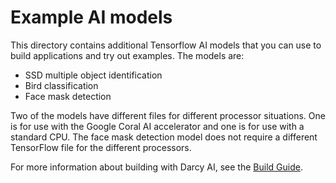 # Example AI models

This directory contains additional Tensorflow AI models that you can use to build applications and try out examples. The models are:

- SSD multiple object identification
- Bird classification
- Face mask detection

Two of the models have different files for different processor situations. One is for use with the Google Coral AI accelerator and one is for use with a standard CPU. The face mask detection model does not require a different TensorFlow file for the different processors.


For more information about building with Darcy AI, see the [Build Guide](https://docs.darcy.ai/docs/guides/build/).